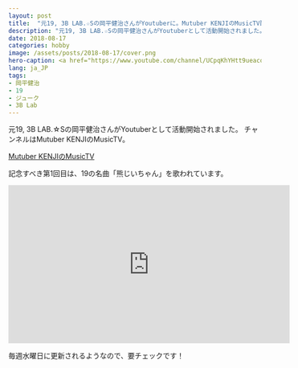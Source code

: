```yaml
---
layout: post
title:  "元19, 3B LAB.☆Sの岡平健治さんがYoutuberに。Mutuber KENJIのMusicTV配信が始まりました"
description: "元19, 3B LAB.☆Sの岡平健治さんがYoutuberとして活動開始されました。チャンネルはMutuber KENJIのMusicTV。"
date: 2018-08-17
categories: hobby
image: /assets/posts/2018-08-17/cover.png
hero-caption: <a href="https://www.youtube.com/channel/UCpqKhYHtt9ueacox1yxjB_Q?app=desktop&spfreload=10">Youtube</a>よりスクリーンショット
lang: ja_JP
tags:
- 岡平健治
- 19
- ジューク
- 3B Lab
---
```


元19, 3B LAB.☆Sの岡平健治さんがYoutuberとして活動開始されました。
チャンネルはMutuber KENJIのMusicTV。

[Mutuber KENJIのMusicTV](https://www.youtube.com/channel/UCpqKhYHtt9ueacox1yxjB_Q?app=desktop&spfreload=10)

記念すべき第1回目は、19の名曲「熊じいちゃん」を歌われています。

<iframe width="560" height="315" src="https://www.youtube.com/embed/ZXYrBGALr34" frameborder="0" allow="autoplay; encrypted-media" allowfullscreen></iframe>

毎週水曜日に更新されるようなので、要チェックです！